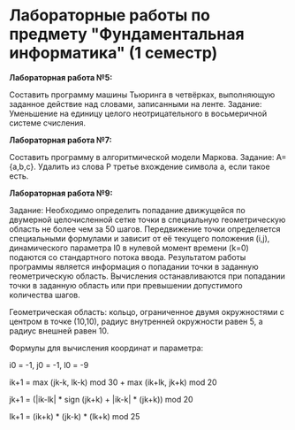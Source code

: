 # Лабораторные работы по предмету "Фундаментальная информатика" (1 семестр)

**Лабораторная работа №5:**

Составить программу машины Тьюринга в четвёрках, выполняющую заданное действие над словами, записанными на ленте.
Задание: Уменьшение на единицу целого неотрицательного в восьмеричной системе счисления.

**Лабораторная работа №7:**

Составить программу в алгоритмической модели Маркова.
Задание: A={a,b,c}. Удалить из слова P третье вхождение символа a, если такое есть.

**Лабораторная работа №9:**

Задание:
Необходимо определить попадание движущейся по двумерной целочисленной сетке точки в специальную геометрическую область не более чем за 50 шагов. Передвижение точки определяется специальными формулами и зависит от её текущего положения (i,j), динамического параметра l0 в нулевой момент времени (k=0) подаются со стандартного потока ввода. Результатом работы программы является информация о попадании точки в заданную геометрическую область. Вычисления останавливаются при попадании точки в заданную область или при превышении допустимого количества шагов. 

Геометрическая область: кольцо, ограниченное двумя окружностями с центром в точке (10,10), радиус внутренней окружности равен 5, а радиус внешней равен 10. 

Формулы для вычисления координат и параметра: 

i0 = -1, j0 = -1, l0 = -9

ik+1 = max (jk-k, lk-k) mod 30 + max (ik+lk, jk+k) mod 20

jk+1 = (|ik-lk| * sign (jk+k) + |ik-k| * (jk+k)) mod 20

lk+1 = (ik+k) * (jk-k) * (lk+k) mod 25
